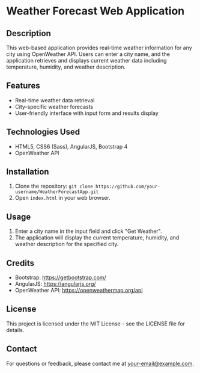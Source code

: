 # Weather Forecast Web Application

## Description
This web-based application provides real-time weather information for any city using OpenWeather API. Users can enter a city name, and the application retrieves and displays current weather data including temperature, humidity, and weather description.

## Features
- Real-time weather data retrieval
- City-specific weather forecasts
- User-friendly interface with input form and results display

## Technologies Used
- HTML5, CSS6 (Sass), AngularJS, Bootstrap 4
- OpenWeather API

## Installation
1. Clone the repository: `git clone https://github.com/your-username/WeatherForecastApp.git`
2. Open `index.html` in your web browser.

## Usage
1. Enter a city name in the input field and click "Get Weather".
2. The application will display the current temperature, humidity, and weather description for the specified city.

## Credits
- Bootstrap: https://getbootstrap.com/
- AngularJS: https://angularjs.org/
- OpenWeather API: https://openweathermap.org/api

## License
This project is licensed under the MIT License - see the LICENSE file for details.

## Contact
For questions or feedback, please contact me at your-email@example.com.
